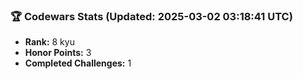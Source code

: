 ### 🏆 Codewars Stats (Updated: 2025-03-02 03:18:41 UTC)

- **Rank:** 8 kyu
- **Honor Points:** 3
- **Completed Challenges:** 1
